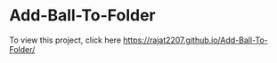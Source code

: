 # Add-Ball-To-Folder

To view this project, click here https://rajat2207.github.io/Add-Ball-To-Folder/
